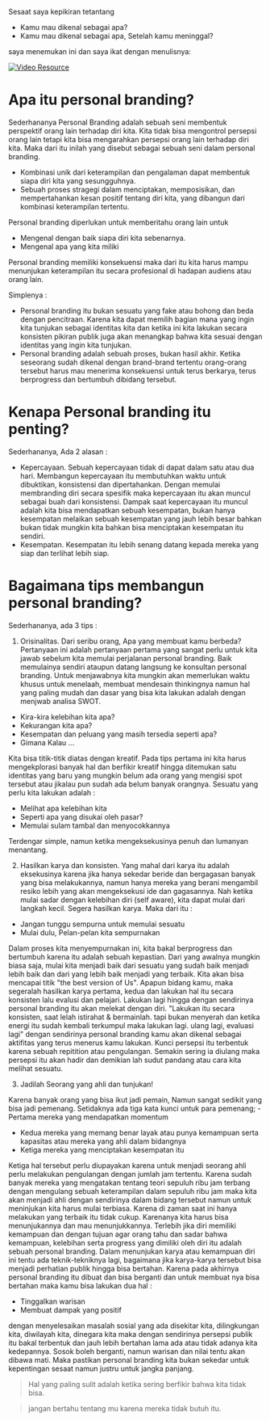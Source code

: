 Sesaat saya kepikiran tetantang  
- Kamu mau dikenal sebagai apa?  
- Kamu mau dikenal sebagai apa, Setelah kamu meninggal?  

saya menemukan ini dan saya ikat dengan menulisnya:  

[![Video Resource](https://img.youtube.com/vi/vTGV59aaCJw/0.jpg)](https://www.youtube.com/watch?v=vTGV59aaCJw)

# Apa itu personal branding?  

Sederhananya Personal Branding adalah sebuah seni membentuk perspektif orang lain terhadap diri kita. Kita tidak bisa mengontrol persepsi orang lain tetapi kita bisa mengarahkan persepsi orang lain terhadap diri kita. 
Maka dari itu inilah yang disebut sebagai sebuah seni dalam personal branding.   

- Kombinasi unik dari keterampilan dan pengalaman dapat membentuk siapa diri kita yang sesungguhnya.   
- Sebuah proses stragegi dalam menciptakan, memposisikan, dan mempertahankan kesan positif tentang diri kita, yang dibangun dari kombinasi keterampilan tertentu.   

Personal branding diperlukan untuk memberitahu orang lain untuk

-  Mengenal dengan baik siapa diri kita sebenarnya. 
-  Mengenal apa yang kita miliki

Personal branding memiliki konsekuensi maka dari itu kita harus mampu menunjukan keterampilan itu secara profesional di hadapan audiens atau orang lain. 

Simplenya :

- Personal branding itu bukan sesuatu yang fake atau bohong dan beda dengan pencitraan. Karena kita dapat memilih bagian mana yang ingin kita tunjukan sebagai identitas kita dan ketika ini kita lakukan secara konsisten pikiran publik juga akan menangkap bahwa kita sesuai dengan identitas yang ingin kita tunjukan.
- Personal branding adalah sebuah proses, bukan hasil akhir. Ketika seseorang sudah dikenal dengan brand-brand tertentu orang-orang tersebut harus mau menerima konsekuensi untuk terus berkarya, terus berprogress dan bertumbuh dibidang tersebut. 

# Kenapa Personal branding itu penting? 

Sederhananya, Ada 2 alasan :

- Kepercayaan. Sebuah kepercayaan tidak di dapat dalam satu atau dua hari. Membangun kepercayaan itu membutuhkan waktu untuk dibuktikan, konsistensi dan dipertahankan. Dengan memulai membranding diri secara spesifik maka kepercayaan itu akan muncul sebagai buah dari konsistensi. Dampak saat kepercayaan itu muncul adalah kita bisa mendapatkan sebuah kesempatan, bukan hanya kesempatan melaikan sebuah kesempatan yang jauh lebih besar bahkan bukan tidak mungkin kita bahkan bisa menciptakan kesempatan itu sendiri.
- Kesempatan. Kesempatan itu lebih senang datang kepada mereka yang siap dan terlihat lebih siap.

# Bagaimana tips membangun personal branding?

Sederhananya, ada 3 tips :

1. Orisinalitas. Dari seribu orang, Apa yang membuat kamu berbeda? Pertanyaan ini adalah pertanyaan pertama yang sangat perlu untuk kita jawab sebelum kita memulai perjalanan personal branding. Baik memulainya sendiri ataupun datang langsung ke konsultan personal branding. Untuk menjawabnya kita mungkin akan memerlukan waktu khusus untuk menelaah, membuat mendesain thinkingnya namun hal yang paling mudah dan dasar yang bisa kita lakukan adalah dengan menjwab analisa SWOT.

  -  Kira-kira kelebihan kita apa?
  -  Kekurangan kita apa?
  -  Kesempatan dan peluang yang masih tersedia seperti apa?
  -  Gimana Kalau ...

Kita bisa titik-titik diatas dengan kreatif. Pada tips pertama ini kita harus mengekplorasi banyak hal dan berfikir kreatif hingga ditemukan satu identitas yang baru yang mungkin belum ada orang yang mengisi spot tersebut atau jikalau pun sudah ada belum banyak orangnya.
Sesuatu yang perlu kita lakukan adalah :

  - Melihat apa kelebihan kita
  - Seperti apa yang disukai oleh pasar?
  - Memulai sulam tambal dan menyocokkannya

Terdengar simple, namun ketika mengeksekusinya penuh dan lumanyan menantang.

2. Hasilkan karya dan konsisten. Yang mahal dari karya itu adalah eksekusinya karena jika hanya sekedar beride dan bergagasan banyak yang bisa melakukannya, namun hanya mereka yang berani mengambil resiko lebih yang akan mengeksekusi ide dan gagasannya. Nah ketika mulai sadar dengan kelebihan diri (self aware), kita dapat mulai dari langkah kecil. Segera hasilkan karya. Maka dari itu :

- Jangan tunggu sempurna untuk memulai sesuatu
- Mulai dulu, Pelan-pelan kita sempurnakan

Dalam proses kita menyempurnakan ini, kita bakal berprogress dan bertumbuh karena itu adalah sebuah kepastian. Dari yang awalnya mungkin biasa saja, mulai kita menjadi baik dari sesuatu yang sudah baik menjadi lebih baik dan dari yang lebih baik menjadi yang terbaik. Kita akan bisa mencapai titik "the best version of Us". Apapun bidang kamu, maka segeralah hasilkan karya pertama, kedua dan lakukan hal itu secara konsisten lalu evalusi dan pelajari. Lakukan lagi hingga dengan sendirinya personal branding itu akan melekat dengan diri. "Lakukan itu secara konsisten, saat lelah istirahat & bermainlah. tapi bukan menyerah dan ketika energi itu sudah kembali terkumpul maka lakukan lagi. ulang lagi, evaluasi lagi" dengan sendirinya personal branding kamu akan dikenal sebagai aktifitas yang terus menerus kamu lakukan. 
Kunci persepsi itu terbentuk karena sebuah repitition atau pengulangan. Semakin sering ia diulang maka persepsi itu akan hadir dan demikian lah sudut pandang atau cara kita melihat sesuatu.

3. Jadilah Seorang yang ahli dan tunjukan!

Karena banyak orang yang bisa ikut jadi pemain, Namun sangat sedikit yang bisa jadi pemenang. Setidaknya ada tiga kata kunci untuk para pemenang;  - Pertama mereka yang mendapatkan momentum

 - Kedua mereka yang memang benar layak atau punya kemampuan serta kapasitas atau mereka yang ahli dalam bidangnya
 - Ketiga mereka yang menciptakan kesempatan itu

Ketiga hal tersebut perlu diupayakan karena untuk menjadi seorang ahli perlu melakukan pengulangan dengan jumlah jam tertentu. Karena sudah banyak mereka yang mengatakan tentang teori sepuluh ribu jam terbang dengan mengulang sebuah keterampilan dalam sepuluh ribu jam maka kita akan menjadi ahli dengan sendirinya dalam bidang tersebut namun untuk meninjukan kita harus mulai terbiasa.
Karena di zaman saat ini hanya melakukan yang terbaik itu tidak cukup. Karenanya kita harus bisa menunjukannya dan mau menunjukkannya. Terlebih jika diri memiliki kemampuan dan dengan tujuan agar orang tahu dan sadar bahwa kemampuan, kelebihan serta progress yang dimiliki oleh diri itu adalah sebuah personal branding.
Dalam menunjukan karya atau kemampuan diri ini tentu ada teknik-tekniknya lagi, bagaimana jika karya-karya tersebut bisa menjadi perhatian publik hingga bisa bertahan. Karena pada akhirnya personal branding itu dibuat dan bisa berganti dan untuk membuat nya bisa bertahan maka kamu bisa lakukan dua hal :

- Tinggalkan warisan
- Membuat dampak yang positif

dengan menyelesaikan masalah sosial yang ada disekitar kita, dilingkungan kita, diwilayah kita, dinegara kita maka dengan sendirinya persepsi publik itu bakal terbentuk dan jauh lebih bertahan lama ada atau tidak adanya kita kedepannya. Sosok boleh berganti, namun warisan dan nilai tentu akan dibawa mati. Maka pastikan personal branding kita bukan sekedar untuk kepentingan sesaat namun justru untuk jangka panjang.

> Hal yang paling sulit adalah ketika sering berfikir bahwa kita tidak bisa.  

> jangan bertahu tentang mu karena mereka tidak butuh itu.
